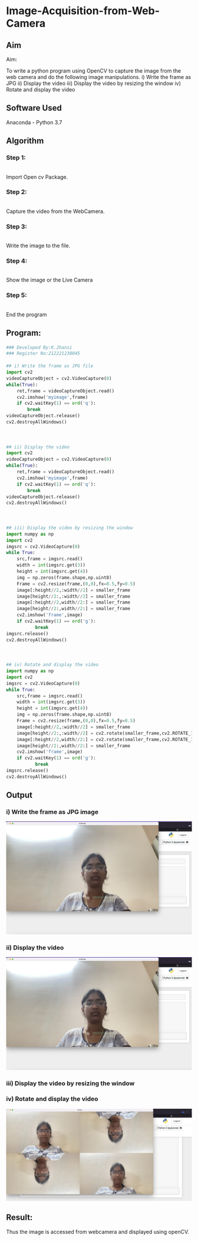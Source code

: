 # Image-Acquisition-from-Web-Camera
## Aim
 
Aim:
 
To write a python program using OpenCV to capture the image from the web camera and do the following image manipulations.
i) Write the frame as JPG 
ii) Display the video 
iii) Display the video by resizing the window
iv) Rotate and display the video

## Software Used
Anaconda - Python 3.7
## Algorithm
### Step 1:
<br>Import Open cv Package.

### Step 2:
<br>Capture the video from the WebCamera.

### Step 3:
<br>Write the image to the file.

### Step 4:
<br>Show the image or the Live Camera

### Step 5:
<br>End the program

## Program:
``` Python
### Developed By:K.Jhansi
### Register No:212221230045

## i) Write the frame as JPG file
import cv2
videoCaptureObject = cv2.VideoCapture(0)
while(True):
    ret,frame = videoCaptureObject.read()
    cv2.imshow('myimage',frame)
    if cv2.waitKey(1) == ord('q'):
        break
videoCaptureObject.release()
cv2.destroyAllWindows()



## ii) Display the video
import cv2
videoCaptureObject = cv2.VideoCapture(0)
while(True):
    ret,frame = videoCaptureObject.read()
    cv2.imshow('myimage',frame)
    if cv2.waitKey(1) == ord('q'):
        break
videoCaptureObject.release()
cv2.destroyAllWindows()



## iii) Display the video by resizing the window
import numpy as np
import cv2
imgsrc = cv2.VideoCapture(0)
while True:
    src,frame = imgsrc.read()
    width = int(imgsrc.get(3))
    height = int(imgsrc.get(4))
    img = np.zeros(frame.shape,np.uint8)
    Frame = cv2.resize(frame,(0,0),fx=0.5,fy=0.5)
    image[:height//2,:width//2] = smaller_frame
    image[height//2:,:width//2] = smaller_frame
    image[:height//2,width//2:] = smaller_frame
    image[height//2:,width//2:] = smaller_frame
    cv2.imshow('frame',image)
    if cv2.waitKey(1) == ord('g'):
           break
imgsrc.release()
cv2.destroyAllWindows()



## iv) Rotate and display the video
import numpy as np
import cv2
imgsrc = cv2.VideoCapture(0)
while True:
    src,frame = imgsrc.read()
    width = int(imgsrc.get(3))
    height = int(imgsrc.get(4))
    img = np.zeros(frame.shape,np.uint8)
    Frame = cv2.resize(frame,(0,0),fx=0.5,fy=0.5)
    image[:height//2,:width//2] = smaller_frame
    image[height//2:,:width//2] = cv2.rotate(smaller_frame,cv2.ROTATE_180)
    image[:height//2,width//2:] = cv2.rotate(smaller_frame,cv2.ROTATE_180)
    image[height//2:,width//2:] = smaller_frame
    cv2.imshow('frame',image)
    if cv2.waitKey(1) == ord('g'):
           break
imgsrc.release()
cv2.destroyAllWindows()

```
## Output

### i) Write the frame as JPG image
![output](https://github.com/jhansi21005096/Image-acquisition-from-web-camera/blob/main/image.jpeg)


### ii) Display the video

![output](https://github.com/jhansi21005096/Image-acquisition-from-web-camera/blob/main/video.jpeg)

### iii) Display the video by resizing the window



### iv) Rotate and display the video
![output](https://github.com/jhansi21005096/Image-acquisition-from-web-camera/blob/main/rotate.jpeg)





## Result:
Thus the image is accessed from webcamera and displayed using openCV.
